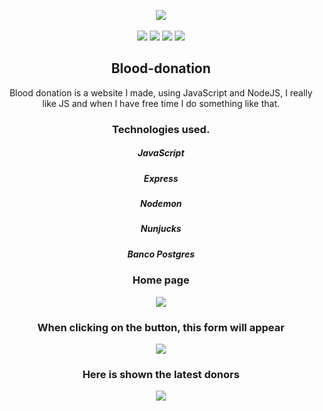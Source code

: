 <p align="center">
  <img src="https://user-images.githubusercontent.com/62667424/79057631-c0550980-7c39-11ea-8994-c615441883f4.png">
  <br><br>
  <img src="https://img.shields.io/github/license/Ias4g/blood-donation">
  <img src="https://img.shields.io/github/languages/count/Ias4g/blood-donation">
  <img src="https://img.shields.io/github/languages/top/Ias4g/blood-donation">
  <img src="https://img.shields.io/github/repo-size/Ias4g/blood-donation">
</p>

<h2 align="center">Blood-donation</h2>

<p align="center">
  Blood donation is a website I made, using JavaScript and NodeJS, I really like JS and when I have free time I do something like that.
</p>

<h3 align="center">Technologies used.</h3>
<h5 align="center">JavaScript</h5>
<h5 align="center">Express</h5>
<h5 align="center">Nodemon</h5>
<h5 align="center">Nunjucks</h5>
<h5 align="center">Banco Postgres</h5>

<h3 align="center">Home page</h3>
<p align="center">
  <img src="https://user-images.githubusercontent.com/62667424/79022390-2c5d4200-7b54-11ea-8544-c7807f4f7180.PNG">
</p>

<h3 align="center">When clicking on the button, this form will appear</h3>
<p align="center">
  <img src="https://user-images.githubusercontent.com/62667424/79022388-2c5d4200-7b54-11ea-9acd-602061bf6eb4.PNG">
</p>

<h3 align="center">Here is shown the latest donors</h3>
<p align="center">
  <img src="https://user-images.githubusercontent.com/62667424/79022386-2b2c1500-7b54-11ea-867e-be4f27a2a0af.PNG">
</p>
